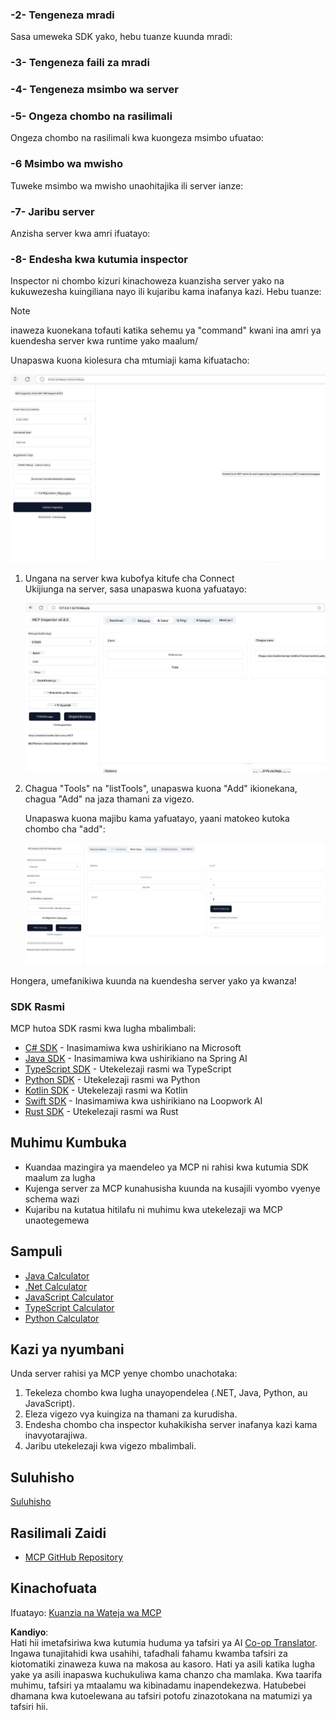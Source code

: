 <!--
CO_OP_TRANSLATOR_METADATA:
{
  "original_hash": "d730cbe43a8efc148677fdbc849a7d5e",
  "translation_date": "2025-06-02T17:06:39+00:00",
  "source_file": "03-GettingStarted/01-first-server/README.md",
  "language_code": "sw"
}
-->
### -2- Tengeneza mradi

Sasa umeweka SDK yako, hebu tuanze kuunda mradi: 

### -3- Tengeneza faili za mradi

### -4- Tengeneza msimbo wa server

### -5- Ongeza chombo na rasilimali

Ongeza chombo na rasilimali kwa kuongeza msimbo ufuatao: 

### -6 Msimbo wa mwisho

Tuweke msimbo wa mwisho unaohitajika ili server ianze: 

### -7- Jaribu server

Anzisha server kwa amri ifuatayo: 

### -8- Endesha kwa kutumia inspector

Inspector ni chombo kizuri kinachoweza kuanzisha server yako na kukuwezesha kuingiliana nayo ili kujaribu kama inafanya kazi. Hebu tuanze:

> [!NOTE]
> inaweza kuonekana tofauti katika sehemu ya "command" kwani ina amri ya kuendesha server kwa runtime yako maalum/

Unapaswa kuona kiolesura cha mtumiaji kama kifuatacho:

![Connect](../../../../translated_images/connect.141db0b2bd05f096fb1dd91273771fd8b2469d6507656c3b0c9df4b3c5473929.sw.png)

1. Ungana na server kwa kubofya kitufe cha Connect  
   Ukijiunga na server, sasa unapaswa kuona yafuatayo:

   ![Connected](../../../../translated_images/connected.73d1e042c24075d386cacdd4ee7cd748c16364c277d814e646ff2f7b5eefde85.sw.png)

2. Chagua "Tools" na "listTools", unapaswa kuona "Add" ikionekana, chagua "Add" na jaza thamani za vigezo.

   Unapaswa kuona majibu kama yafuatayo, yaani matokeo kutoka chombo cha "add":

   ![Result of running add](../../../../translated_images/ran-tool.a5a6ee878c1369ec1e379b81053395252a441799dbf23416c36ddf288faf8249.sw.png)

Hongera, umefanikiwa kuunda na kuendesha server yako ya kwanza!

### SDK Rasmi

MCP hutoa SDK rasmi kwa lugha mbalimbali:
- [C# SDK](https://github.com/modelcontextprotocol/csharp-sdk) - Inasimamiwa kwa ushirikiano na Microsoft
- [Java SDK](https://github.com/modelcontextprotocol/java-sdk) - Inasimamiwa kwa ushirikiano na Spring AI
- [TypeScript SDK](https://github.com/modelcontextprotocol/typescript-sdk) - Utekelezaji rasmi wa TypeScript
- [Python SDK](https://github.com/modelcontextprotocol/python-sdk) - Utekelezaji rasmi wa Python
- [Kotlin SDK](https://github.com/modelcontextprotocol/kotlin-sdk) - Utekelezaji rasmi wa Kotlin
- [Swift SDK](https://github.com/modelcontextprotocol/swift-sdk) - Inasimamiwa kwa ushirikiano na Loopwork AI
- [Rust SDK](https://github.com/modelcontextprotocol/rust-sdk) - Utekelezaji rasmi wa Rust

## Muhimu Kumbuka

- Kuandaa mazingira ya maendeleo ya MCP ni rahisi kwa kutumia SDK maalum za lugha
- Kujenga server za MCP kunahusisha kuunda na kusajili vyombo vyenye schema wazi
- Kujaribu na kutatua hitilafu ni muhimu kwa utekelezaji wa MCP unaotegemewa

## Sampuli

- [Java Calculator](../samples/java/calculator/README.md)
- [.Net Calculator](../../../../03-GettingStarted/samples/csharp)
- [JavaScript Calculator](../samples/javascript/README.md)
- [TypeScript Calculator](../samples/typescript/README.md)
- [Python Calculator](../../../../03-GettingStarted/samples/python)

## Kazi ya nyumbani

Unda server rahisi ya MCP yenye chombo unachotaka:
1. Tekeleza chombo kwa lugha unayopendelea (.NET, Java, Python, au JavaScript).
2. Eleza vigezo vya kuingiza na thamani za kurudisha.
3. Endesha chombo cha inspector kuhakikisha server inafanya kazi kama inavyotarajiwa.
4. Jaribu utekelezaji kwa vigezo mbalimbali.

## Suluhisho

[Suluhisho](./solution/README.md)

## Rasilimali Zaidi

- [MCP GitHub Repository](https://github.com/microsoft/mcp-for-beginners)

## Kinachofuata

Ifuatayo: [Kuanzia na Wateja wa MCP](/03-GettingStarted/02-client/README.md)

**Kandiyo**:  
Hati hii imetafsiriwa kwa kutumia huduma ya tafsiri ya AI [Co-op Translator](https://github.com/Azure/co-op-translator). Ingawa tunajitahidi kwa usahihi, tafadhali fahamu kwamba tafsiri za kiotomatiki zinaweza kuwa na makosa au kasoro. Hati ya asili katika lugha yake ya asili inapaswa kuchukuliwa kama chanzo cha mamlaka. Kwa taarifa muhimu, tafsiri ya mtaalamu wa kibinadamu inapendekezwa. Hatubebei dhamana kwa kutoelewana au tafsiri potofu zinazotokana na matumizi ya tafsiri hii.